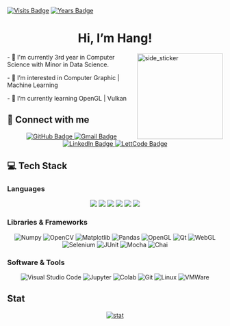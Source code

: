 [![Visits Badge](https://badges.pufler.dev/visits/lapis2002/lapis2002)](https://badges.pufler.dev)
[![Years Badge](https://badges.pufler.dev/years/lapis2002)](https://badges.pufler.dev)
<div align="center">
<h1>Hi, I’m Hang!</h1>
</div>

<img align="right" width=200px height=200px alt="side_sticker" src="https://media.giphy.com/media/TEnXkcsHrP4YedChhA/giphy.gif" />

<div id="intro" align="left">
  <p>- &#x1f44b I'm currently 3rd year in Computer Science with Minor in Data Science.</p>
  <p>- 👀 I’m interested in Computer Graphic | Machine Learning</p>
  <p>- 🌱 I’m currently learning OpenGL | Vulkan </p>
</div>

<div id="connect">
  <h2>&#x1F517 Connect with me</h2>
  <div align="center">
    <a href="https://github.com/lapis2002">
      <img src="https://img.shields.io/badge/-lapis2002-black?style=for-the-badge&logo=github&logoColor=white&link=https://github.com/lapis2002" alt="GitHub Badge">
     </a>
    <a href="mailto:irene.duong799@gmail.com">
      <img src="https://img.shields.io/badge/-irene.duong799-c14438?style=for-the-badge&logo=Gmail&logoColor=white" alt="Gmail Badge">
     </a>
     <a href="https://www.linkedin.com/in/hang-duong799">
      <img src="https://img.shields.io/badge/-hang--duong799-blue?style=for-the-badge&logo=Linkedin&logoColor=white&link=https://www.linkedin.com/in/hang-duong799" alt="LinkedIn Badge">
     </a>
     <a href="https://leetcode.com/lapis202">
      <img src="https://img.shields.io/badge/-lapis202-FFA116?style=for-the-badge&logo=leetcode&logoColor=white&link=https://leetcode.com/lapis202" alt="LettCode Badge">
     </a>
  </div>
</div>

<div id="tech">
  <h2>&#x1f4bb Tech Stack</br></h2>
  <h3>Languages</br></h3>
  <div align="center">
    <img src="https://img.shields.io/badge/-C++-1ca0f1?style=for-the-badge&logo=cplusplus&logoColor=1ca0f1&labelColor=282828">
    <img src="https://img.shields.io/badge/-Python-98b982?style=for-the-badge&logo=python&logoColor=98b982&labelColor=282828">
    <img src="https://img.shields.io/badge/-JavaScript-f7df1e?style=for-the-badge&logo=javascript&logoColor=f7df1e&labelColor=282828">
    <img src="https://img.shields.io/badge/-HTML-c58545?style=for-the-badge&logo=html5&logoColor=c58545&labelColor=282828">
    <img src="https://img.shields.io/badge/-CSS-d1a01f?style=for-the-badge&logo=css3&logoColor=d1a01f&labelColor=282828">
    <img src="https://img.shields.io/badge/-Java-5382a0?style=for-the-badge&logo=java&logoColor=5382a0&labelColor=282828">
  </div>
  <h3>Libraries & Frameworks</br></h3>
  <div align="center">
    <img alt="Numpy" src="https://img.shields.io/badge/Numpy-4d77cf?style=for-the-badge&logo=numpy&logoColor=4d77cf&labelColor=282828">
    <img alt="OpenCV" src="https://img.shields.io/badge/OpenCV-5c3ee8?style=for-the-badge&logo=opencv&logoColor=5c3ee8&labelColor=282828">
    <img alt="Matplotlib" src="https://img.shields.io/badge/Matplotlib-11557c?style=for-the-badge&&logo=circle&logoColor=11557c&labelColor=282828">
    <img alt="Pandas" src="https://img.shields.io/badge/Pandas-150458?style=for-the-badge&logo=pandas&logoColor=150458&labelColor=282828">
    <img alt="OpenGL" src="https://img.shields.io/badge/OpenGL-5586a4?style=for-the-badge&logo=opengl&logoColor=5586a4&labelColor=282828">
    <img alt="Qt" src="https://img.shields.io/badge/Qt-41cd52?style=for-the-badge&logo=qt&logoColor=41cd52&labelColor=282828">
    <img alt="WebGL" src="https://img.shields.io/badge/WebGL-990000?style=for-the-badge&logo=webgl&logoColor=990000&labelColor=282828">
    <img alt="Selenium" src="https://img.shields.io/badge/Selenium-43b02a?style=for-the-badge&logo=selenium&logoColor=43b02a&labelColor=282828">
    <img alt="JUnit" src="https://img.shields.io/badge/JUnit5-25a162?style=for-the-badge&logo=junit5&logoColor=25a162&labelColor=282828">
    <img alt="Mocha" src="https://img.shields.io/badge/mocha-8d6748?style=for-the-badge&logo=mocha&logoColor=8d6748&labelColor=282828">
    <img alt="Chai" src="https://img.shields.io/badge/chai-a30701?style=for-the-badge&logo=chai&logoColor=a30701&labelColor=282828">
   </div>
  <h3>Software & Tools</br></h3>
   <div align="center">
    <img alt="Visual Studio Code" src="https://img.shields.io/badge/Visual%20Studio%20Code-0878c2?style=for-the-badge&logo=visual-studio-code&logoColor=0878c2&labelColor=282828">
    <img alt="Jupyter" src="https://img.shields.io/badge/Jupyter%20-f27727?style=for-the-badge&logo=Jupyter&logoColor=f27727&labelColor=282828">
    <img alt="Colab" src="https://img.shields.io/badge/Colab-fb9c04?style=for-the-badge&&logo=google-colab&logoColor=fb9c04&labelColor=282828">
    <img alt="Git" src="https://img.shields.io/badge/Git-f05134?style=for-the-badge&logo=git&logoColor=f05134&labelColor=282828">
    <img alt="Linux" src="https://img.shields.io/badge/Linux-f5c022?style=for-the-badge&logo=linux&logoColor=f5c022&labelColor=282828">
    <img alt="VMWare" src="https://img.shields.io/badge/VMWare-208abc?style=for-the-badge&logo=vmware&logoColor=208abc&labelColor=282828">
   </div>
</div>

<div id="stat" align="center">
<h2 align="left">Stat</h2>
  <a href="https://github.com/lapis2002">
    <img align="center" src="https://github-readme-stats.vercel.app/api/top-langs/?username=lapis2002&theme=calm&layout=compact" alt="stat"/>
  </a>
</div>

<!---
lapis2002/lapis2002 is a ✨ special ✨ repository because its `README.md` (this file) appears on your GitHub profile.
You can click the Preview link to take a look at your changes.
--->
